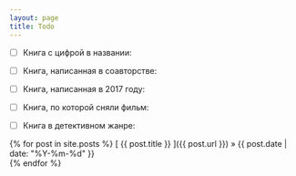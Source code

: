 ```yaml
---
layout: page
title: Todo
---
```

- [ ]    Книга с цифрой в названии:  
- [ ]    Книга, написанная в соавторстве:  
- [ ]    Книга, написанная в 2017 году:  
- [ ]    Книга, по которой сняли фильм:  
- [ ]    Книга в детективном жанре:  


{% for post in site.posts %}
  [ {{ post.title }} ]({{ post.url }})   &raquo;  {{ post.date | date: "%Y-%m-%d" }}  
{% endfor %}
